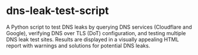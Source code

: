 # dns-leak-test-script
A Python script to test DNS leaks by querying DNS services (Cloudflare and Google), verifying DNS over TLS (DoT) configuration, and testing multiple DNS leak test sites. Results are displayed in a visually appealing HTML report with warnings and solutions for potential DNS leaks.
